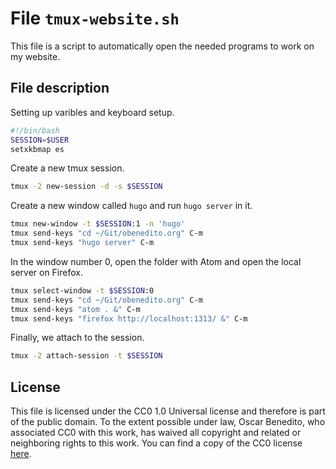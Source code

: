# File `tmux-website.sh`
This file is a script to automatically open the needed programs to work on my website.

## File description
Setting up varibles and keyboard setup.
```bash file executable_tmux-website.sh
#!/bin/bash
SESSION=$USER
setxkbmap es
```

Create a new tmux session.
```bash file executable_tmux-website.sh
tmux -2 new-session -d -s $SESSION
```

Create a new window called `hugo` and run `hugo server` in it.
```bash file executable_tmux-website.sh
tmux new-window -t $SESSION:1 -n 'hugo'
tmux send-keys "cd ~/Git/obenedito.org" C-m
tmux send-keys "hugo server" C-m
```
In the window number 0, open the folder with Atom and open the local server on Firefox.
```bash file executable_tmux-website.sh
tmux select-window -t $SESSION:0
tmux send-keys "cd ~/Git/obenedito.org" C-m
tmux send-keys "atom . &" C-m
tmux send-keys "firefox http://localhost:1313/ &" C-m
```

Finally, we attach to the session.
```bash file executable_tmux-website.sh
tmux -2 attach-session -t $SESSION
```

## License
This file is licensed under the CC0 1.0 Universal license and therefore is part of the public domain. To the extent possible under law, Oscar Benedito, who associated CC0 with this work, has waived all copyright and related or neighboring rights to this work. You can find a copy of the CC0 license [here](https://gitlab.com/oscarbenedito/dotfiles/blob/master/CC0-1.0).
